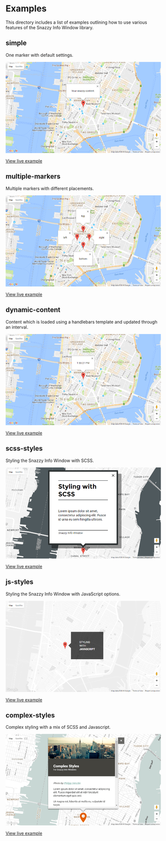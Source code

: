 # Examples

This directory includes a list of examples outlining how to use various features
of the Snazzy Info Window library.

## simple

One marker with default settings.

![Screenshot][simple-screenshot]

[View live example][simple]

[simple-screenshot]: simple/screenshot.png "Simple Example Screenshot"
[simple]: https://rawgit.com/atmist/snazzy-info-window/master/examples/simple/index.html

## multiple-markers

Multiple markers with different placements.

![Screenshot][multiple-screenshot]

[View live example][multiple]

[multiple-screenshot]: multiple-markers/screenshot.png "Multiple Markers Screenshot"
[multiple]: https://rawgit.com/atmist/snazzy-info-window/master/examples/multiple-markers/index.html

## dynamic-content

Content which is loaded using a handlebars template and updated through an interval.

![Screenshot][dynamic-content-screenshot]

[View live example][dynamic-content]

[dynamic-content-screenshot]: dynamic-content/screenshot.png "Dynamic Content Screenshot"
[dynamic-content]: https://rawgit.com/atmist/snazzy-info-window/master/examples/dynamic-content/index.html

## scss-styles

Styling the Snazzy Info Window with SCSS.

![Screenshot][scss-styles-screenshot]

[View live example][scss-styles]

[scss-styles-screenshot]: scss-styles/screenshot.png "SCSS Styles Screenshot"
[scss-styles]: https://rawgit.com/atmist/snazzy-info-window/master/examples/scss-styles/index.html

## js-styles

Styling the Snazzy Info Window with JavaScript options.

![Screenshot][js-styles-screenshot]

[View live example][js-styles]

[js-styles-screenshot]: js-styles/screenshot.png "JavaScript Options Screenshot"
[js-styles]: https://rawgit.com/atmist/snazzy-info-window/master/examples/js-styles/index.html

## complex-styles

Complex styling with a mix of SCSS and Javascript.

![Screenshot][complex-styles-screenshot]

[View live example][complex-styles]

[complex-styles-screenshot]: complex-styles/screenshot.png "JavaScript Options Screenshot"
[complex-styles]: https://rawgit.com/atmist/snazzy-info-window/master/examples/complex-styles/index.html
